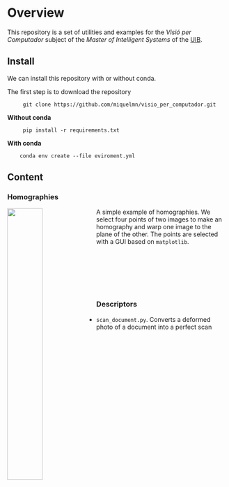 # Overview 

This repository is a set of utilities and examples for the *Visió per Computador* subject of the *Master of Intelligent Systems* of the [UIB](https://www.uib.cat). 

## Install

We can install this repository with or without conda.

The first step is to download the repository
```
     git clone https://github.com/miquelmn/visio_per_computador.git
```
**Without conda**
```
     pip install -r requirements.txt
```
**With conda**
```
    conda env create --file eviroment.yml
```

## Content


### Homographies

<img align="left" style="width:40%" src="./doc/homografia.png" /> A simple example of homographies. We select four points of two images to make an homography and warp one image to the plane of the other. The points are selected with a GUI based on ``matplotlib``.
<br/>
<br/>
<br/>
<br/>
<br/>
<br/>
<br/>

### Descriptors
+ ``scan_document.py``. Converts a deformed photo of a document into a perfect scan 
 
